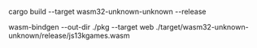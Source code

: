 cargo build --target wasm32-unknown-unknown --release

wasm-bindgen --out-dir ./pkg --target web ./target/wasm32-unknown-unknown/release/js13kgames.wasm 